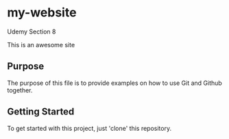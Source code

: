 # my-website
Udemy Section 8 

This is an awesome site

## Purpose

The purpose of this file is to provide examples
on how to use Git and Github together.

## Getting Started

To get started with this project, just 'clone' this repository.

